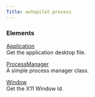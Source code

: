 ```yaml
---
Title: autopilot.process
---
```

        
<span id="autopilot-process-process-control"></span>

### Elements

[Application](../autopilot.process.Application.md)  
Get the application desktop file.

[ProcessManager](../autopilot.process.ProcessManager.md)  
A simple process manager class.

[Window](../autopilot.process.Window.md)  
Get the X11 Window Id.

